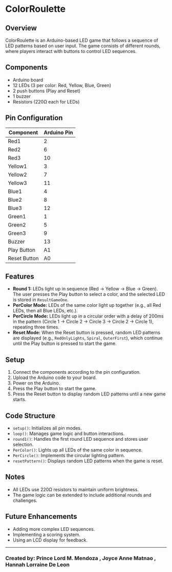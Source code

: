 # ColorRoulette

## Overview
ColorRoulette is an Arduino-based LED game that follows a sequence of LED patterns based on user input. The game consists of different rounds, where players interact with buttons to control LED sequences.

## Components
- Arduino board
- 12 LEDs (3 per color: Red, Yellow, Blue, Green)
- 2 push buttons (Play and Reset)
- 1 buzzer
- Resistors (220Ω each for LEDs)

## Pin Configuration
| Component       | Arduino Pin |
|---------------|------------|
| Red1         | 2  |
| Red2         | 6  |
| Red3         | 10 |
| Yellow1      | 3  |
| Yellow2      | 7  |
| Yellow3      | 11 |
| Blue1        | 4  |
| Blue2        | 8  |
| Blue3        | 12 |
| Green1       | 1  |
| Green2       | 5  |
| Green3       | 9  |
| Buzzer       | 13 |
| Play Button  | A1 |
| Reset Button | A0 |

## Features
- **Round 1:** LEDs light up in sequence (Red → Yellow → Blue → Green). The user presses the Play button to select a color, and the selected LED is stored in `ResultGameOne`.
- **PerColor Mode:** LEDs of the same color light up together (e.g., all Red LEDs, then all Blue LEDs, etc.).
- **PerCircle Mode:** LEDs light up in a circular order with a delay of 200ms in the pattern (Circle 1 → Circle 2 → Circle 3 → Circle 2 → Circle 1), repeating three times.
- **Reset Mode:** When the Reset button is pressed, random LED patterns are displayed (e.g., `RedOnlyLights`, `Spiral`, `OuterFirst`), which continue until the Play button is pressed to start the game.

## Setup
1. Connect the components according to the pin configuration.
2. Upload the Arduino code to your board.
3. Power on the Arduino.
4. Press the Play button to start the game.
5. Press the Reset button to display random LED patterns until a new game starts.

## Code Structure
- `setup()`: Initializes all pin modes.
- `loop()`: Manages game logic and button interactions.
- `round1()`: Handles the first round LED sequence and stores user selection.
- `PerColor()`: Lights up all LEDs of the same color in sequence.
- `PerCircle()`: Implements the circular lighting pattern.
- `resetPattern()`: Displays random LED patterns when the game is reset.

## Notes
- All LEDs use 220Ω resistors to maintain uniform brightness.
- The game logic can be extended to include additional rounds and challenges.

## Future Enhancements
- Adding more complex LED sequences.
- Implementing a scoring system.
- Using an LCD display for feedback.

---
### Created by: Prince Lord M. Mendoza , Joyce Anne Matnao ,  Hannah Lorraine De Leon

